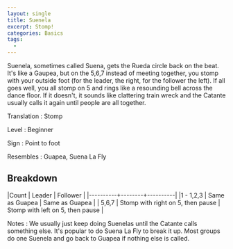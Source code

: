 ```yaml
---
layout: single
title: Suenela
excerpt: Stomp!
categories: Basics
tags: 
  - 
---
```


Suenela, sometimes called Suena, gets the Rueda circle back on the beat.  It's like a Gaupea,
but on the 5,6,7 instead of meeting together, you stomp with your outside foot (for the leader,
the right, for the follower the left).  If all goes well, you all stomp on 5 and rings like
a resounding bell across the dance floor.  If it doesn't, it sounds like clattering train 
wreck and the Catante usually calls it again until people are all together.  

Translation
:  Stomp

Level
: Beginner

Sign
: Point to foot

Resembles
: Guapea, Suena La Fly


## Breakdown

|Count     | Leader | Follower |
|----------+--------+----------|
|1 - 1,2,3 | Same as Guapea | Same as Guapea |
| 5,6,7 | Stomp with right on 5, then pause | Stomp with left on 5, then pause |

Notes
:  We usually just keep doing Suenelas until the Catante calls something else.  It's popular
to do Suena La Fly to break it up.  Most groups do one Suenela and go back to Guapea if nothing
else is called.  